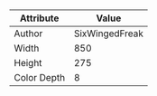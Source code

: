# 
| Attribute | Value |
| ---  | ---     |
| Author | SixWingedFreak |
| Width | 850 |
| Height | 275 |
| Color Depth | 8 |
